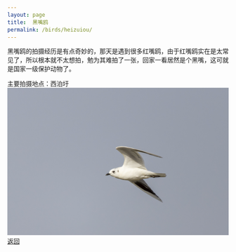 ```yaml
---
layout: page
title: 	黑嘴鸥
permalink: /birds/heizuiou/
---
```

黑嘴鸥的拍摄经历是有点奇妙的，那天是遇到很多红嘴鸥，由于红嘴鸥实在是太常见了，所以根本就不太想拍，勉为其难拍了一张，回家一看居然是个黑嘴，这可就是国家一级保护动物了。

主要拍摄地点：西泊圩
![](../picture/黑嘴鸥/0U9A3816-CR3_DxO_DeepPRIMEXD.jpg)
[返回](../../)
